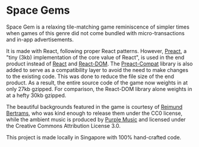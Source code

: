 # Space Gems

Space Gem is a relaxing tile-matching game reminiscence of simpler times when games of this genre did not come bundled with micro-transactions and in-app advertisements.

It is made with React, following proper React patterns. However, [Preact](https://github.com/developit/preact), a "tiny (3kb) implementation of the core value of React", is used in the end product instead of [React](https://github.com/facebook/react) and [React-DOM](https://github.com/facebook/react/tree/master/packages/react-dom). The [Preact-Compat](https://github.com/developit/preact-compat) library is also added to serve as a compatibility layer to avoid the need to make changes to the existing code. This was done to reduce the file size of the end product. As a result, the entire source code of the game now weights in at only 27kb gzipped. For comparison, the React-DOM library alone weights in at a hefty 30kb gzipped.

The beautiful backgrounds featured in the game is courtesy of [Reimund Bertrams](https://pixabay.com/en/users/daswortgewand-8385/), who was kind enough to release them under the CC0 license, while the ambient music is produced by [Purple Music](https://www.purple-planet.com/using-our-free-music) and licensed under the Creative Commons Attribution License 3.0.

This project is made locally in Singapore with 100% hand-crafted code.